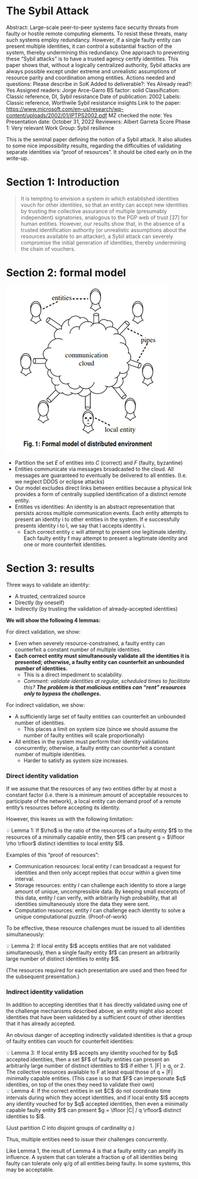 # The Sybil Attack

Abstract: Large-scale peer-to-peer systems face
security threats from faulty or hostile remote
computing elements. To resist these threats, many
such systems employ redundancy. However, if a
single faulty entity can present multiple identities,
it can control a substantial fraction of the system,
thereby undermining this redundancy. One
approach to preventing these “Sybil attacks” is to
have a trusted agency certify identities. This
paper shows that, without a logically centralized
authority, Sybil attacks are always possible except
under extreme and unrealistic assumptions of
resource parity and coordination among entities.
Actions needed and questions: Please describe in SoK
Added to deliverable?: Yes
Already read?: Yes
Assigned readers: Jorge Arce-Garro
BS factor: solid
Classification: Classic reference, DI, Sybil resistance
Date of publication: 2002
Labels: Classic reference, Worthwile Sybil resistance insights
Link to the paper: https://www.microsoft.com/en-us/research/wp-content/uploads/2002/01/IPTPS2002.pdf
MZ checked the note: Yes
Presentation date: October 31, 2022
Reviewers: Albert Garreta
Score Phase 1: Very relevant
Work Group: Sybil resilience

This is the seminal paper defining the notion of a Sybil attack. It also alludes to some nice impossibility results, regarding the difficulties of validating separate identities via “proof of resources”. It should be cited early on in the write-up.

# Section 1: Introduction

> It is tempting to envision a system in which established identities vouch for other identities, so that an entity can accept new identities by trusting the collective assurance of multiple (presumably independent) signatories, analogous to the PGP web of trust [37] for human entities. However, our results show that, in the absence of a trusted identification authority (or unrealistic assumptions about the resources available to an attacker), a Sybil attack can severely compromise the initial generation of identities, thereby undermining the chain of vouchers.
> 

# Section 2: formal model

![Untitled](The%20Sybil%20Attack%2004e7c6fa661a42679916dfa31d9d0da9/Untitled.png)

- Partition the set $E$ of entities into $C$ (correct) and $F$ (faulty, byzantine)
- Entities communicate via messages broadcasted to the cloud. All messages are guaranteed to eventually be delivered to all entities. (I.e. we neglect DDOS or eclipse attacks)
- Our model excludes direct links between entities because a physical link provides a form of centrally supplied identification of a distinct remote entity.
- Entities vs identities: An identity is an abstract representation that persists across multiple communication events. Each entity attempts to present an identity i to other entities in the system. If e successfully presents identity i to l, we say that l accepts identity i.
    - Each correct entity c will attempt to present one legitimate identity. Each faulty entity f may attempt to present a legitimate identity and one or more counterfeit identities.

# Section 3: results

Three ways to validate an identity:

- A trusted, centralized source
- Directly (by oneself)
- Indirectly (by trusting the validation of already-accepted identities)

**We will show the following 4 lemmas:**

For direct validation, we show:

- Even when severely resource-constrained, a faulty entity can counterfeit a constant number of multiple identities.
- **Each correct entity must simultaneously validate all the identities it is presented; otherwise, a faulty entity can counterfeit an unbounded number of identities.**
    - This is a direct impediment to scalability.
    - *Comment: validate identities at regular, scheduled times to facilitate this? **The problem is that malicious entities can “rent” resources only to bypass the challenges.***

For indirect validation, we show:

- A sufficiently large set of faulty entities can counterfeit an unbounded number of identities.
    - This places a limit on system size (since we should assume the number of faulty entities will scale proportionally)
- All entities in the system must perform their identity validations concurrently; otherwise, a faulty entity can counterfeit a constant number of multiple identities.
    - Harder to satisfy as system size increases.

### Direct identity validation

If we assume that the resources of any two entities differ by at most a constant factor (i.e. there is a minimum amount of acceptable resources to participate of the network), a local entity can demand proof of a remote entity’s resources before accepting its identity. 

However, this leaves us with the following limitation:

<aside>
💡 Lemma 1: If $\rho$ is the ratio of the resources of a faulty entity $f$ to the resources of a minimally capable entity, then $f$ can present g = $\lfloor \rho \rfloor$ distinct identities to local entity $l$.

</aside>

Examples of this “proof of resources”:

- Communication resources: local entity $l$ can broadcast a request for identities and then only accept replies that occur within a given time interval.
- Storage resources: entity $l$ can challenge each identity to store a large amount of unique, uncompressible data. By keeping small excerpts of this data, entity $l$ can verify, with arbitrarily high probability, that all identities simultaneously store the data they were sent.
- Computation resources: entity $l$ can challenge each identity to solve a unique computational puzzle. (Proof-of-work)

To be effective, these resource challenges must be issued to all identities simultaneously:

<aside>
💡 Lemma 2: If local entity $l$ accepts entities that are not validated simultaneously, then a single faulty entity $f$ can present an arbitrarily large number of distinct identities to entity $l$.

(The resources required for each presentation are used and then freed for the subsequent presentation.)

</aside>

### Indirect identity validation

In addition to accepting identities that it has directly validated using one of the challenge mechanisms described above, an entity might also accept identities that have been validated by a sufficient count of other identities that it has already accepted.

An obvious danger of accepting indirectly validated identities is that a group of faulty entities can vouch for counterfeit identities:

<aside>
💡 Lemma 3: If local entity $l$ accepts any identity vouched for by $q$ accepted identities, then a set $F$ of faulty entities can present an arbitrarily large number of distinct identities to $l$ if either 
1. |F| ≥ q, or
2. The collective resources available to F at least equal those of q + |F| minimally capable entities. (This case is so that $F$ can impersonate $q$ identities, on top of the ones they need to validate their own)

</aside>

<aside>
💡 Lemma 4: If the correct entities in set $C$ do not coordinate time intervals during which they accept identities, and if local entity $l$ accepts any identity vouched for by $q$ accepted identities, then even a minimally capable faulty entity $f$ can present $g = \lfloor |C| / q \rfloor$ distinct identities to $l$.

(Just partition $C$ into disjoint groups of cardinality $q$.)

</aside>

Thus, multiple entities need to issue their challenges concurrently.

Like Lemma 1, the result of Lemma 4 is that a faulty entity can amplify its influence. A system that can tolerate a fraction φ of all identities being faulty can tolerate only φ/g of all entities being faulty. In some systems, this may be acceptable.